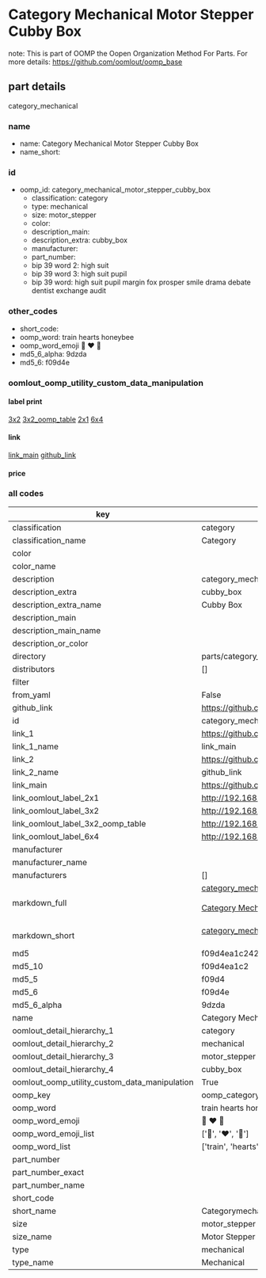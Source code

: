 # Category Mechanical Motor Stepper Cubby Box  

note: This is part of OOMP the Oopen Organization Method For Parts. For more details: https://github.com/oomlout/oomp_base

##  part details



category_mechanical

### name
* name: Category Mechanical Motor Stepper Cubby Box
* name_short: 
### id
* oomp_id: category_mechanical_motor_stepper_cubby_box
  * classification: category
  * type: mechanical
  * size: motor_stepper
  * color: 
  * description_main: 
  * description_extra: cubby_box
  * manufacturer: 
  * part_number: 
  * bip 39 word 2: high suit
  * bip 39 word 3: high suit pupil
  * bip 39 word: high suit pupil margin fox prosper smile drama debate dentist exchange audit

### other_codes
* short_code: 
* oomp_word: train hearts honeybee
* oomp_word_emoji :train: :hearts: :honeybee:
* md5_6_alpha: 9dzda
* md5_6: f09d4e






### oomlout_oomp_utility_custom_data_manipulation
#### label print
[3x2](http://192.168.1.245:1112/?label=oomp%209dzda)
[3x2_oomp_table](http://192.168.1.107:1112/?label=oomp%209dzda)
[2x1](http://192.168.1.242:1112/?label=oomp%209dzda)
[6x4](http://192.168.1.55:1112/?label=oomp%209dzda)    

#### link

[link_main](https://github.com/oomlout/oomlout_oomp_current_version_messy/tree/main/parts/category_mechanical_motor_stepper_cubby_box) [github_link](https://github.com/oomlout/oomlout_oomp_part_src/tree/main/parts/category_mechanical_motor_stepper_cubby_box)                             

#### price







### all codes 
| key | value |  
| --- | --- |  
| classification | category |  
| classification_name | Category |  
| color |  |  
| color_name |  |  
| description | category_mechanical |  
| description_extra | cubby_box |  
| description_extra_name | Cubby Box |  
| description_main |  |  
| description_main_name |  |  
| description_or_color |   |  
| directory | parts/category_mechanical_motor_stepper_cubby_box |  
| distributors | [] |  
| filter |  |  
| from_yaml | False |  
| github_link | https://github.com/oomlout/oomlout_oomp_part_src/tree/main/parts/category_mechanical_motor_stepper_cubby_box |  
| id | category_mechanical_motor_stepper_cubby_box |  
| link_1 | https://github.com/oomlout/oomlout_oomp_current_version_messy/tree/main/parts/category_mechanical_motor_stepper_cubby_box |  
| link_1_name | link_main |  
| link_2 | https://github.com/oomlout/oomlout_oomp_part_src/tree/main/parts/category_mechanical_motor_stepper_cubby_box |  
| link_2_name | github_link |  
| link_main | https://github.com/oomlout/oomlout_oomp_current_version_messy/tree/main/parts/category_mechanical_motor_stepper_cubby_box |  
| link_oomlout_label_2x1 | http://192.168.1.242:1112/?label=oomp%209dzda |  
| link_oomlout_label_3x2 | http://192.168.1.245:1112/?label=oomp%209dzda |  
| link_oomlout_label_3x2_oomp_table | http://192.168.1.107:1112/?label=oomp%209dzda |  
| link_oomlout_label_6x4 | http://192.168.1.55:1112/?label=oomp%209dzda |  
| manufacturer |  |  
| manufacturer_name |  |  
| manufacturers | [] |  
| markdown_full | [category_mechanical_motor_stepper_cubby_box](https://github.com/oomlout/oomlout_oomp_current_version_messy/tree/main/parts/category_mechanical_motor_stepper_cubby_box)<br>[](https://github.com/oomlout/oomlout_oomp_current_version_messy/tree/main/parts/category_mechanical_motor_stepper_cubby_box)<br>[Category Mechanical Motor Stepper Cubby Box](https://github.com/oomlout/oomlout_oomp_current_version_messy/tree/main/parts/category_mechanical_motor_stepper_cubby_box)<br><br> |  
| markdown_short | [category_mechanical_motor_stepper_cubby_box](https://github.com/oomlout/oomlout_oomp_current_version_messy/tree/main/parts/category_mechanical_motor_stepper_cubby_box)<br><br> |  
| md5 | f09d4ea1c2423996b22e287f5bf6435c |  
| md5_10 | f09d4ea1c2 |  
| md5_5 | f09d4 |  
| md5_6 | f09d4e |  
| md5_6_alpha | 9dzda |  
| name | Category Mechanical Motor Stepper Cubby Box |  
| oomlout_detail_hierarchy_1 | category |  
| oomlout_detail_hierarchy_2 | mechanical |  
| oomlout_detail_hierarchy_3 | motor_stepper |  
| oomlout_detail_hierarchy_4 | cubby_box |  
| oomlout_oomp_utility_custom_data_manipulation | True |  
| oomp_key | oomp_category_mechanical_motor_stepper_cubby_box |  
| oomp_word | train hearts honeybee |  
| oomp_word_emoji | :train: :hearts: :honeybee: |  
| oomp_word_emoji_list | [':train:', ':hearts:', ':honeybee:'] |  
| oomp_word_list | ['train', 'hearts', 'honeybee'] |  
| part_number |  |  
| part_number_exact |  |  
| part_number_name |  |  
| short_code |  |  
| short_name | Categorymechanical |  
| size | motor_stepper |  
| size_name | Motor Stepper |  
| type | mechanical |  
| type_name | Mechanical |  
